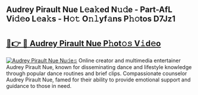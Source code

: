 ## Audrey Pirault Nue L𝚎a𝚔ed N𝚞𝚍e - Part-AfL Vi𝚍𝚎o L𝚎a𝚔s - H𝚘𝚝 O𝚗𝚕yf𝚊ns P𝚑𝚘tos D7Jz1

# <h2><a href="http://kf19d7.oniu.top/?m=Audrey+Pirault+Nue">🔗👉 🔴 Audrey Pirault Nue P𝚑ot𝚘𝚜 V𝚒d𝚎o</a></h2>

[![Audrey Pirault Nue Nu𝚍e𝚜](https://i.imgur.com/0qMVB7G.gif)](http://kf19d7.oniu.top/?m=Audrey+Pirault+Nue)
Online creator and multimedia entertainer Audrey Pirault Nue, known for disseminating dance and lifestyle knowledge through popular dance routines and brief clips. Compassionate counselor Audrey Pirault Nue, famed for their ability to provide emotional support and guidance to those in need.  
